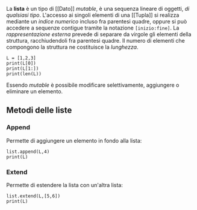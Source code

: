La __lista__ è un tipo di [[Dato]] _mutable_, è una sequenza lineare di oggetti, _di qualsiasi tipo_.
L'accesso ai singoli elementi di una [[Tupla]] si realizza mediante un _indice numerico_ incluso fra parentesi quadre, oppure si può accedere a sequenze contigue tramite la notazione `[inizio:fine]`.
La _rappresentazione esterna_ prevede di separare da virgole gli elementi della struttura, racchiudendoli fra parentesi quadre.
Il numero di elementi che compongono la struttura ne costituisce la _lunghezza_.
```jupyter
L = [1,2,3]
print(L[0])
print(L[1:])
print(len(L))
```
Essendo _mutable_ è possibile modificare selettivamente, aggiungere o eliminare un elemento.

## Metodi delle liste
### Append
Permette di aggiungere un elemento in fondo alla lista:
```jupyter
list.append(L,4)
print(L)
```

### Extend
Permette di estendere la lista con un'altra lista:
```jupyter
list.extend(L,[5,6])
print(L)
```